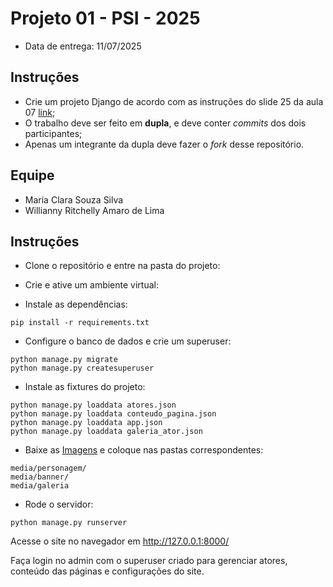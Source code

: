 # Projeto 01 - PSI - 2025

- Data de entrega: 11/07/2025

## Instruções
- Crie um projeto Django de acordo com as instruções do slide 25 da aula 07 [link](https://dvcirilo-ifrn.github.io/psi/slides/aula07.html#25);
- O trabalho deve ser feito em **dupla**, e deve conter *commits* dos dois participantes;
- Apenas um integrante da dupla deve fazer o *fork* desse repositório.

## Equipe 
- Maria Clara Souza Silva
- Willianny Ritchelly Amaro de Lima 

## Instruções

- Clone o repositório e entre na pasta do projeto:
- Crie e ative um ambiente virtual:

-  Instale as dependências:

`pip install -r requirements.txt`


- Configure o banco de dados e crie um superuser:

`python manage.py migrate`  <br/>
`python manage.py createsuperuser`


- Instale as fixtures do projeto:

`python manage.py loaddata atores.json`  <br/>
`python manage.py loaddata conteudo_pagina.json`  <br/>
`python manage.py loaddata app.json`  <br/>
`python manage.py loaddata galeria_ator.json` 


- Baixe as [Imagens](https://drive.google.com/drive/folders/1IUxVk0ELzVMlgMAJW_jRmYQOZ9CH3JAk?usp=drive_link) e coloque nas pastas correspondentes:

`media/personagem/`    <br/>
`media/banner/`      
`media/galeria` 

- Rode o servidor:

`python manage.py runserver`


Acesse o site no navegador em http://127.0.0.1:8000/

Faça login no admin com o superuser criado para gerenciar atores, conteúdo das páginas e configurações do site.
